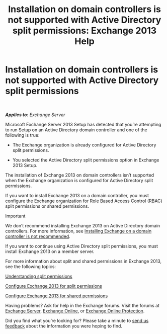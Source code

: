 ﻿---
title: 'Installation on domain controllers is not supported with Active Directory split permissions: Exchange 2013 Help'
TOCTitle: Installation on domain controllers is not supported with Active Directory split permissions
ms:assetid: 977e3758-5e09-40a2-80c1-fe344b1d8a2a
ms:mtpsurl: https://technet.microsoft.com/en-us/library/ms.exch.setupreadiness.installondcinadsplitpermissionmode(v=EXCHG.150)
ms:contentKeyID: 46629039
ms.date: 12/09/2016
mtps_version: v=EXCHG.150
---

# Installation on domain controllers is not supported with Active Directory split permissions

 

_**Applies to:** Exchange Server_


Microsoft Exchange Server 2013 Setup has detected that you’re attempting to run Setup on an Active Directory domain controller and one of the following is true:

  - The Exchange organization is already configured for Active Directory split permissions.

  - You selected the Active Directory split permissions option in Exchange 2013 Setup.

The installation of Exchange 2013 on domain controllers isn’t supported when the Exchange organization is configured for Active Directory split permissions.

If you want to install Exchange 2013 on a domain controller, you must configure the Exchange organization for Role Based Access Control (RBAC) split permissions or shared permissions.


> [!IMPORTANT]
> We don’t recommend installing Exchange 2013 on Active Directory domain controllers. For more information, see <A href="installing-exchange-on-a-domain-controller-is-not-recommended-exchange-2013-help.md">Installing Exchange on a domain controller is not recommended</A>.



If you want to continue using Active Directory split permissions, you must install Exchange 2013 on a member server.

For more information about split and shared permissions in Exchange 2013, see the following topics:

[Understanding split permissions](understanding-split-permissions-exchange-2013-help.md)

[Configure Exchange 2013 for split permissions](configure-exchange-2013-for-split-permissions-exchange-2013-help.md)

[Configure Exchange 2013 for shared permissions](configure-exchange-2013-for-shared-permissions-exchange-2013-help.md)

Having problems? Ask for help in the Exchange forums. Visit the forums at [Exchange Server](https://go.microsoft.com/fwlink/p/?linkid=60612), [Exchange Online](https://go.microsoft.com/fwlink/p/?linkid=267542), or [Exchange Online Protection](https://go.microsoft.com/fwlink/p/?linkid=285351).

Did you find what you’re looking for? Please take a minute to [send us feedback](mailto:exsetuphelpfeedback@microsoft.com?subject=exchange%202013%20setup%20help%20feedback) about the information you were hoping to find.

